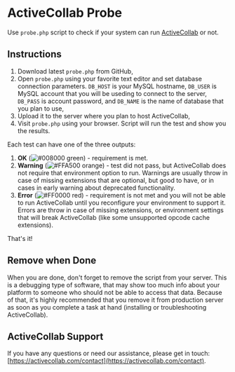 # ActiveCollab Probe

Use ``probe.php`` script to check if your system can run [ActiveCollab](https://www.activecollab.com/index.html) or not. 

## Instructions

1. Download latest ``probe.php`` from GitHub, 
1. Open ``probe.php`` using your favorite text editor and set database connection parameters. ``DB_HOST`` is your MySQL hostname, ``DB_USER`` is MySQL account that you will be useding to connect to the server, ``DB_PASS`` is account password, and ``DB_NAME`` is the name of database that you plan to use, 
1. Upload it to the server where you plan to host ActiveCollab, 
1. Visit ``probe.php`` using your browser. Script will run the test and show you the results.

Each test can have one of the three outputs:

1. **OK** (![#008000](https://placehold.it/15/008000/000000?text=+) green) - requirement is met.
1. **Warning** (![#FFA500](https://placehold.it/15/FFA500/000000?text=+) orange) - test did not pass, but ActiveCollab does not require that environment option to run. Warnings are usually throw in case of missing extensions that are optional, but good to have, or in cases in early warning about deprecated functionality.
1. **Error** (![#FF0000](https://placehold.it/15/FF0000/000000?text=+) red) - requirement is not met and you will not be able to run ActiveCollab until you reconfigure your environment to support it. Errors are throw in case of missing extensions, or environment settings that will break ActiveCollab (like some unsupported opcode cache extensions).

That's it!

## Remove when Done

When you are done, don't forget to remove the script from your server. This is a debugging type of software, that may show too much info about your platform to someone who should not be able to access that data. Because of that, it's highly recommended that you remove it from production server as soon as you complete a task at hand (installing or troubleshooting ActiveCollab).

## ActiveCollab Support

If you have any questions or need our assistance, please get in touch: [https://activecollab.com/contact](https://activecollab.com/contact).
